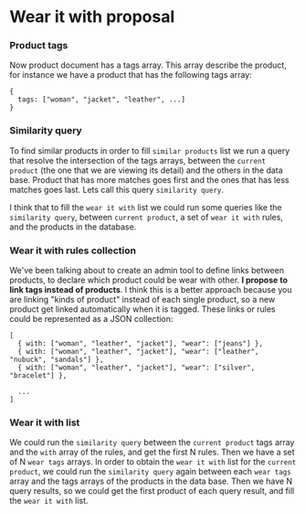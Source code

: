 # Wear it with proposal

### Product tags

Now product document has a tags array. This array describe the product, for instance we have a product that has the following tags array:

```
{
  tags: ["woman", "jacket", "leather", ...]
}
```

### Similarity query

To find similar products in order to fill `similar products` list we run a query that resolve the intersection of the tags arrays, between the `current product` (the one that we are viewing its detail) and the others in the data base. Product that has more matches goes first and the ones that has less matches goes last. Lets call this query `similarity query`.

I think that to fill the `wear it with` list we could run some queries like the `similarity query`, between `current product`, a set of `wear it with` rules, and the products in the database.

### Wear it with rules collection

We've been talking about to create an admin tool to define links between products, to declare which product could be wear with other. **I propose to link tags instead of products**. I think this is a better approach because you are linking "kinds of product" instead of each single product, so a new product get linked automatically when it is tagged.
These links or rules could be represented as a JSON collection:

```
[
  { with: ["woman", "leather", "jacket"], "wear": ["jeans"] },
  { with: ["woman", "leather", "jacket"], "wear": ["leather", "nubuck", "sandals"] },
  { with: ["woman", "leather", "jacket"], "wear": ["silver", "bracelet"] },
  
  ...
]
```

### Wear it with list

We could run the `similarity query` between the `current product` tags array and the `with` array of the rules, and get the first N rules. Then we have a set of N `wear tags` arrays. In order to obtain the `wear it with` list for the `current product`, we could run the `similarity query` again between each `wear tags` array and the tags arrays of the products in the data base. Then we have N query results, so we could get the first product of each query result, and fill the `wear it with` list.
